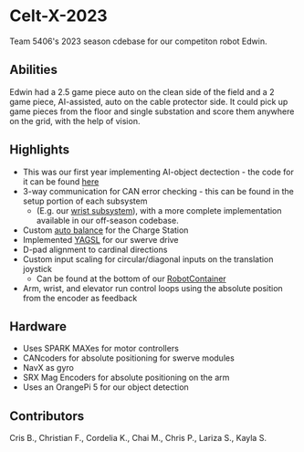# Celt-X-2023
Team 5406's 2023 season cdebase for our competiton robot Edwin.

## Abilities
Edwin had a 2.5 game piece auto on the clean side of the field and a 2 game piece, AI-assisted, auto on the cable protector side. It could pick up game pieces from the floor and single substation and score them anywhere on the grid, with the help of vision.

## Highlights
- This was our first year implementing AI-object dectection - the code for it can be found [here](./src/main/ObjectDetection)
- 3-way communication for CAN error checking - this can be found in the setup portion of each subsystem
    - (E.g. our [wrist subsystem](./src/main/java/frc/team5406/robot/subsystems/superstructure/WristSubsystem.java)), with a more complete implementation available in our off-season codebase.
- Custom [auto balance](./src/main/java/frc/team5406/robot/commands/AutoBalance.java) for the Charge Station
- Implemented [YAGSL](https://github.com/BroncBotz3481/YAGSL) for our swerve drive
- D-pad alignment to cardinal directions
- Custom input scaling for circular/diagonal inputs on the translation joystick
    - Can be found at the bottom of our [RobotContainer](./src/main/java/frc/team5406/robot/RobotContainer.java)
- Arm, wrist, and elevator run control loops using the absolute position from the encoder as feedback

## Hardware
- Uses SPARK MAXes for motor controllers
- CANcoders for absolute positioning for swerve modules
- NavX as gyro
- SRX Mag Encoders for absolute positioning on the arm
- Uses an OrangePi 5 for our object detection

## Contributors
Cris B., Christian F., Cordelia K., Chai M., Chris P., Lariza S., Kayla S.
